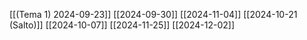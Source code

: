 [[(Tema 1) 2024-09-23]]
[[2024-09-30]]
[[2024-11-04]]
[[2024-10-21 (Salto)]]
[[2024-10-07]]
[[2024-11-25]]
[[2024-12-02]]

